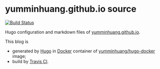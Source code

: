 yumminhuang.github.io source
===

[![Build Status](https://travis-ci.org/yumminhuang/yumminhuang.github.io.svg?branch=source)](https://travis-ci.org/yumminhuang/yumminhuang.github.io)

Hugo configuration and markdown files of [yumminhuang.github.io](https://yumminhuang.github.io).

This blog is

* generated by [Hugo](https://gohugo.io/) in [Docker](https://www.docker.com/) container of [yumminhuang/hugo-docker](https://hub.docker.com/r/yumminhuang/hugo-docker/) image;
* build by [Travis CI](https://travis-ci.org/yumminhuang/yumminhuang.github.io).
